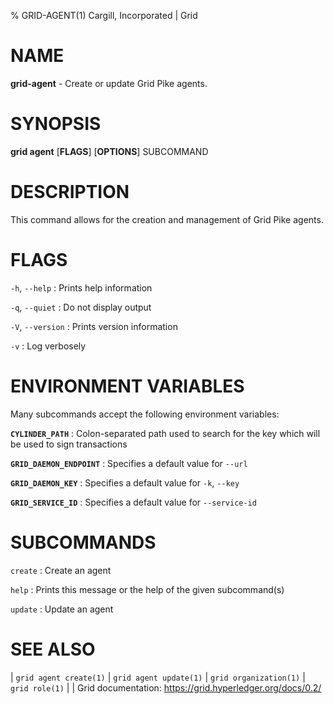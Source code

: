 % GRID-AGENT(1) Cargill, Incorporated | Grid
<!--
  Copyright 2021 Cargill Incorporated
  Licensed under Creative Commons Attribution 4.0 International License
  https://creativecommons.org/licenses/by/4.0/
-->

NAME
====

**grid-agent** - Create or update Grid Pike agents.

SYNOPSIS
========

**grid agent** \[**FLAGS**\] \[**OPTIONS**\] SUBCOMMAND

DESCRIPTION
===========

This command allows for the creation and management of Grid Pike agents.

FLAGS
=====

`-h`, `--help`
: Prints help information

`-q`, `--quiet`
: Do not display output

`-V`, `--version`
: Prints version information

`-v`
: Log verbosely

ENVIRONMENT VARIABLES
=====================

Many subcommands accept the following environment variables:

**`CYLINDER_PATH`**
: Colon-separated path used to search for the key which will be used
  to sign transactions

**`GRID_DAEMON_ENDPOINT`**
: Specifies a default value for `--url`

**`GRID_DAEMON_KEY`**
: Specifies a default value for  `-k`, `--key`

**`GRID_SERVICE_ID`**
: Specifies a default value for `--service-id`

SUBCOMMANDS
===========

`create`
: Create an agent

`help`
: Prints this message or the help of the given subcommand(s)

`update`
: Update an agent

SEE ALSO
========
| `grid agent create(1)`
| `grid agent update(1)`
| `grid organization(1)`
| `grid role(1)`
|
| Grid documentation: https://grid.hyperledger.org/docs/0.2/
